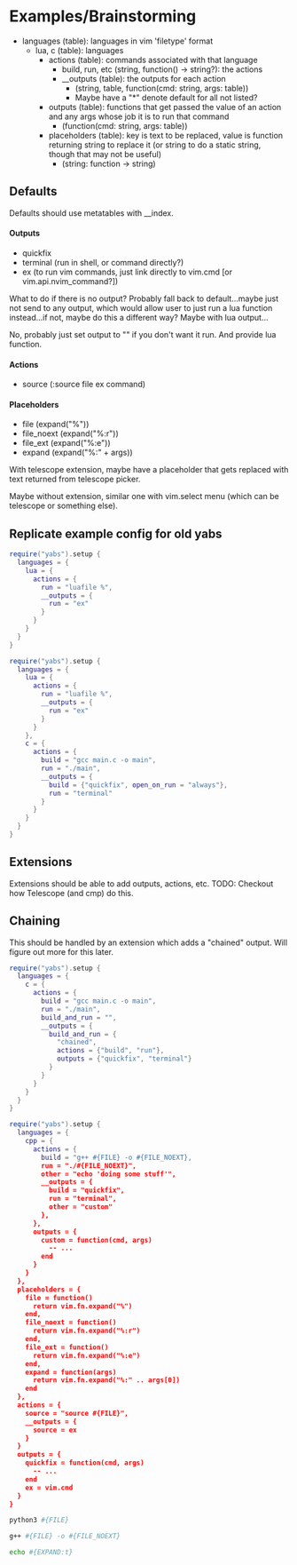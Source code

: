 # Examples/Brainstorming

- languages (table): languages in vim 'filetype' format
  - lua, c (table): languages
    - actions (table): commands associated with that language
      - build, run, etc (string, function() -> string?): the actions
      - __outputs (table): the outputs for each action
        - (string, table, function(cmd: string, args: table))
        - Maybe have a "*" denote default for all not listed?
    - outputs (table): functions that get passed the value of an action
      and any args whose job it is to run that command
      - (function(cmd: string, args: table))
    - placeholders (table): key is text to be replaced, value is function returning
      string to replace it (or string to do a static string, though that may
      not be useful)
      - (string: function -> string)

## Defaults

Defaults should use metatables with __index.

#### Outputs
 - quickfix
 - terminal (run in shell, or command directly?)
 - ex (to run vim commands, just link directly to vim.cmd [or vim.api.nvim_command?])

What to do if there is no output? Probably fall back to default...maybe just
not send to any output, which would allow user to just run a lua function
instead...if not, maybe do this a different way? Maybe with lua output...

No, probably just set output to "" if you don't want it run. And provide lua function.

#### Actions
 - source (:source file ex command)

#### Placeholders
 - file (expand("%"))
 - file_noext (expand("%:r"))
 - file_ext (expand("%:e"))
 - expand (expand("%:" + args))

With telescope extension, maybe have a placeholder that gets replaced with text
returned from telescope picker.

Maybe without extension, similar one with vim.select menu (which can be
telescope or something else).

## Replicate example config for old yabs

```lua
require("yabs").setup {
  languages = {
    lua = {
      actions = {
        run = "luafile %",
        __outputs = {
          run = "ex"
        }
      }
    }
  }
}
```

```lua
require("yabs").setup {
  languages = {
    lua = {
      actions = {
        run = "luafile %",
        __outputs = {
          run = "ex"
        }
      }
    },
    c = {
      actions = {
        build = "gcc main.c -o main",
        run = "./main",
        __outputs = {
          build = {"quickfix", open_on_run = "always"},
          run = "terminal"
        }
      }
    }
  }
}
```

## Extensions

Extensions should be able to add outputs, actions, etc. TODO: Checkout how Telescope (and cmp) do this.

## Chaining

This should be handled by an extension which adds a "chained" output. Will
figure out more for this later.

```lua
require("yabs").setup {
  languages = {
    c = {
      actions = {
        build = "gcc main.c -o main",
        run = "./main",
        build_and_run = "",
        __outputs = {
          build_and_run = {
            "chained",
            actions = {"build", "run"},
            outputs = {"quickfix", "terminal"}
          }
        }
      }
    }
  }
}
```

```lua
require("yabs").setup {
  languages = {
    cpp = {
      actions = {
        build = "g++ #{FILE} -o #{FILE_NOEXT},
        run = "./#{FILE_NOEXT}",
        other = "echo 'doing some stuff'",
        __outputs = {
          build = "quickfix",
          run = "terminal",
          other = "custom"
        },
      },
      outputs = {
        custom = function(cmd, args)
          -- ...
        end
      }
    }
  },
  placeholders = {
    file = function()
      return vim.fn.expand("%")
    end,
    file_noext = function()
      return vim.fn.expand("%:r")
    end,
    file_ext = function()
      return vim.fn.expand("%:e")
    end,
    expand = function(args)
      return vim.fn.expand("%:" .. args[0])
    end
  },
  actions = {
    source = "source #{FILE}",
    __outputs = {
      source = ex
    }
  }
  outputs = {
    quickfix = function(cmd, args)
      -- ...
    end
    ex = vim.cmd
  }
}
```

```sh
python3 #{FILE}
```

```sh
g++ #{FILE} -o #{FILE_NOEXT}
```

```sh
echo #{EXPAND:t}
```
